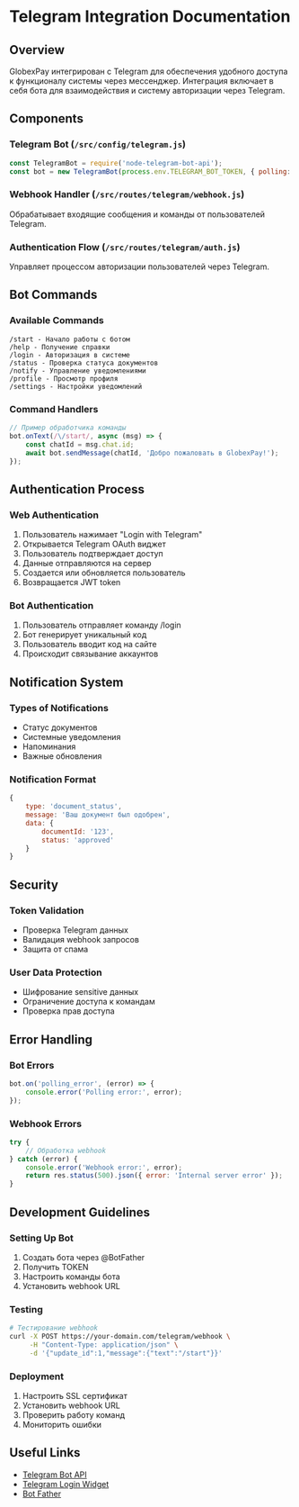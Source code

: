 # Telegram Integration Documentation

## Overview
GlobexPay интегрирован с Telegram для обеспечения удобного доступа к функционалу системы через мессенджер. Интеграция включает в себя бота для взаимодействия и систему авторизации через Telegram.

## Components

### Telegram Bot (`/src/config/telegram.js`)
```javascript
const TelegramBot = require('node-telegram-bot-api');
const bot = new TelegramBot(process.env.TELEGRAM_BOT_TOKEN, { polling: true });
```

### Webhook Handler (`/src/routes/telegram/webhook.js`)
Обрабатывает входящие сообщения и команды от пользователей Telegram.

### Authentication Flow (`/src/routes/telegram/auth.js`)
Управляет процессом авторизации пользователей через Telegram.

## Bot Commands

### Available Commands
```
/start - Начало работы с ботом
/help - Получение справки
/login - Авторизация в системе
/status - Проверка статуса документов
/notify - Управление уведомлениями
/profile - Просмотр профиля
/settings - Настройки уведомлений
```

### Command Handlers
```javascript
// Пример обработчика команды
bot.onText(/\/start/, async (msg) => {
    const chatId = msg.chat.id;
    await bot.sendMessage(chatId, 'Добро пожаловать в GlobexPay!');
});
```

## Authentication Process

### Web Authentication
1. Пользователь нажимает "Login with Telegram"
2. Открывается Telegram OAuth виджет
3. Пользователь подтверждает доступ
4. Данные отправляются на сервер
5. Создается или обновляется пользователь
6. Возвращается JWT token

### Bot Authentication
1. Пользователь отправляет команду /login
2. Бот генерирует уникальный код
3. Пользователь вводит код на сайте
4. Происходит связывание аккаунтов

## Notification System

### Types of Notifications
- Статус документов
- Системные уведомления
- Напоминания
- Важные обновления

### Notification Format
```javascript
{
    type: 'document_status',
    message: 'Ваш документ был одобрен',
    data: {
        documentId: '123',
        status: 'approved'
    }
}
```

## Security

### Token Validation
- Проверка Telegram данных
- Валидация webhook запросов
- Защита от спама

### User Data Protection
- Шифрование sensitive данных
- Ограничение доступа к командам
- Проверка прав доступа

## Error Handling

### Bot Errors
```javascript
bot.on('polling_error', (error) => {
    console.error('Polling error:', error);
});
```

### Webhook Errors
```javascript
try {
    // Обработка webhook
} catch (error) {
    console.error('Webhook error:', error);
    return res.status(500).json({ error: 'Internal server error' });
}
```

## Development Guidelines

### Setting Up Bot
1. Создать бота через @BotFather
2. Получить TOKEN
3. Настроить команды бота
4. Установить webhook URL

### Testing
```bash
# Тестирование webhook
curl -X POST https://your-domain.com/telegram/webhook \
     -H "Content-Type: application/json" \
     -d '{"update_id":1,"message":{"text":"/start"}}'
```

### Deployment
1. Настроить SSL сертификат
2. Установить webhook URL
3. Проверить работу команд
4. Мониторить ошибки

## Useful Links
- [Telegram Bot API](https://core.telegram.org/bots/api)
- [Telegram Login Widget](https://core.telegram.org/widgets/login)
- [Bot Father](https://t.me/botfather)
